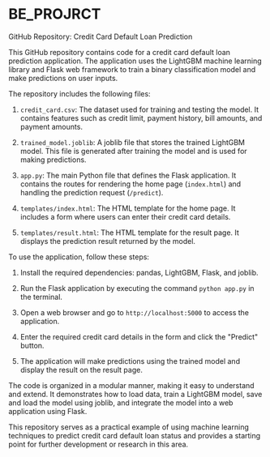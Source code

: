 # BE_PROJRCT
GitHub Repository: Credit Card Default Loan Prediction

This GitHub repository contains code for a credit card default loan prediction application. The application uses the LightGBM machine learning library and Flask web framework to train a binary classification model and make predictions on user inputs.

The repository includes the following files:

1. `credit_card.csv`: The dataset used for training and testing the model. It contains features such as credit limit, payment history, bill amounts, and payment amounts.

2. `trained_model.joblib`: A joblib file that stores the trained LightGBM model. This file is generated after training the model and is used for making predictions.

3. `app.py`: The main Python file that defines the Flask application. It contains the routes for rendering the home page (`index.html`) and handling the prediction request (`/predict`).

4. `templates/index.html`: The HTML template for the home page. It includes a form where users can enter their credit card details.

5. `templates/result.html`: The HTML template for the result page. It displays the prediction result returned by the model.

To use the application, follow these steps:

1. Install the required dependencies: pandas, LightGBM, Flask, and joblib.

2. Run the Flask application by executing the command `python app.py` in the terminal.

3. Open a web browser and go to `http://localhost:5000` to access the application.

4. Enter the required credit card details in the form and click the "Predict" button.

5. The application will make predictions using the trained model and display the result on the result page.

The code is organized in a modular manner, making it easy to understand and extend. It demonstrates how to load data, train a LightGBM model, save and load the model using joblib, and integrate the model into a web application using Flask.

This repository serves as a practical example of using machine learning techniques to predict credit card default loan status and provides a starting point for further development or research in this area.
